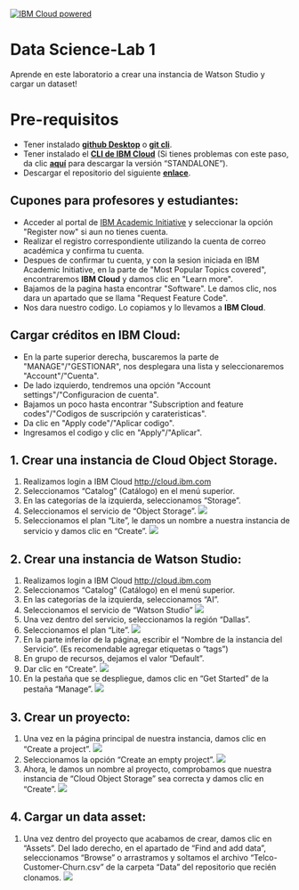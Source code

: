 [![IBM Cloud powered][img-ibmcloud-powered]][url-ibmcloud]
# Data Science-Lab 1
Aprende en este laboratorio a crear una instancia de Watson Studio y cargar un dataset!
# Pre-requisitos
* Tener instalado [**github Desktop**](https://desktop.github.com) o [**git cli**](https://git-scm.com/book/en/v2/Getting-Started-Installing-Git).
* Tener instalado el [**CLI de IBM Cloud**](https://cloud.ibm.com/docs/cli?topic=cloud-cli-getting-started) (Si tienes problemas con este paso, da clic [**aquí**](https://cloud.ibm.com/docs/cli?topic=cloud-cli-install-ibmcloud-cli) para descargar la versión “STANDALONE”).
* Descargar el repositorio del siguiente [**enlace**](https://github.com/ibmdevelopermx/CHURN-app-Jupyter-Notebook-y-WS).


## Cupones para profesores y estudiantes:

* Acceder al portal de [IBM Academic Initiative][url-academic] y seleccionar la opción "Register now" si aun no tienes cuenta.
* Realizar el registro correspondiente utilizando la cuenta de correo académica y confirma tu cuenta.
* Despues de confirmar tu cuenta, y con la sesion iniciada en IBM Academic Initiative, en la parte de "Most Popular Topics covered", encontraremos **IBM Cloud** y damos clic en "Learn more".
* Bajamos de la pagina hasta encontrar "Software". Le damos clic, nos dara un apartado que se llama "Request Feature Code".
* Nos dara nuestro codigo. Lo copiamos y lo llevamos a **IBM Cloud**.

## Cargar créditos en IBM Cloud:

* En la parte superior derecha, buscaremos la parte de "MANAGE"/"GESTIONAR", nos desplegara una lista y seleccionaremos "Account"/"Cuenta".
* De lado izquierdo, tendremos una opción "Account settings"/"Configuracion de cuenta".
* Bajamos un poco hasta encontrar "Subscription and feature codes"/"Codigos de suscripción y carateristicas".
* Da clic en "Apply code"/"Aplicar codigo".
* Ingresamos el codigo y clic en "Apply"/"Aplicar".

## 1. Crear una instancia de Cloud Object Storage.
1.	Realizamos login a IBM Cloud
http://cloud.ibm.com
2.	Seleccionamos “Catalog” (Catálogo) en el menú superior.
3.	En las categorías de la izquierda, seleccionamos “Storage”.
4.	Seleccionamos el servicio de “Object Storage”.
![](img/1.png)
5.	Seleccionamos el plan “Lite”, le damos un nombre a nuestra instancia de servicio y damos clic en “Create”.
![](img/2.png)
## 2. Crear una instancia de Watson Studio:
1.	Realizamos login a IBM Cloud
http://cloud.ibm.com
2.	Seleccionamos “Catalog” (Catálogo) en el menú superior.
3.	En las categorías de la izquierda, seleccionamos “AI”.
4.	Seleccionamos el servicio de “Watson Studio”
![](img/3.png)
5.	Una vez dentro del servicio, seleccionamos la región “Dallas”.
6.	Seleccionamos el plan “Lite”.
![](img/4.png)
7.	En la parte inferior de la página, escribir el “Nombre de la instancia del Servicio”. (Es recomendable agregar etiquetas o “tags”)
8.	En grupo de recursos, dejamos el valor “Default”. 
9.	Dar clic en “Create”.
![](img/5.png)
10.	En la pestaña que se despliegue, damos clic en “Get Started” de la pestaña “Manage”.
![](img/6.png)
## 3. Crear un proyecto:
1.	Una vez en la página principal de nuestra instancia, damos clic en “Create a project”.
![](img/7.png)
2.	Seleccionamos la opción “Create an empty project”.
![](img/8.png)
3.	Ahora, le damos un nombre al proyecto, comprobamos que nuestra instancia de “Cloud Object Storage” sea correcta y damos clic en “Create”.
![](img/9.png)
## 4. Cargar un data asset:
1.	Una vez dentro del proyecto que acabamos de crear, damos clic en “Assets”. Del lado derecho, en el apartado de “Find and add data”, seleccionamos “Browse” o arrastramos y soltamos el archivo “Telco-Customer-Churn.csv” de la carpeta “Data” del repositorio que recién clonamos.
![](img/10.png)

[url-academic]: https://my15.digitalexperience.ibm.com/b73a5759-c6a6-4033-ab6b-d9d4f9a6d65b/dxsites/151914d1-03d2-48fe-97d9-d21166848e65/home/
[img-ibmcloud-powered]: https://img.shields.io/badge/IBM%20Cloud-Powered-blue.svg
[url-ibmcloud]: https://www.ibm.com/cloud/

